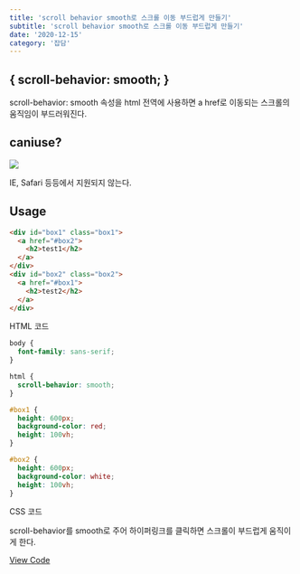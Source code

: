 ```yaml
---
title: 'scroll behavior smooth로 스크롤 이동 부드럽게 만들기'
subtitle: 'scroll behavior smooth로 스크롤 이동 부드럽게 만들기'
date: '2020-12-15'
category: '잡담'
---
```


## { scroll-behavior: smooth; }

scroll-behavior: smooth 속성을 html 전역에 사용하면 a href로 이동되는 스크롤의 움직임이 부드러워진다.

## caniuse?

![](https://images.velog.io/images/hojin9622/post/1bdfa3e9-2f22-4595-9ba9-806e9f467f27/scrollbehavior.png)

IE, Safari 등등에서 지원되지 않는다.

## Usage

```html
<div id="box1" class="box1">
  <a href="#box2">
    <h2>test1</h2>
  </a>
</div>
<div id="box2" class="box2">
  <a href="#box1">
    <h2>test2</h2>
  </a>
</div>
```

HTML 코드

```css
body {
  font-family: sans-serif;
}

html {
  scroll-behavior: smooth;
}

#box1 {
  height: 600px;
  background-color: red;
  height: 100vh;
}

#box2 {
  height: 600px;
  background-color: white;
  height: 100vh;
}
```

CSS 코드

scroll-behavior를 smooth로 주어 하이퍼링크를 클릭하면 스크롤이 부드럽게 움직이게 한다.

[View Code](https://codesandbox.io/s/scroll-behavior-smooth-onquc)
